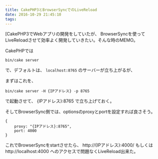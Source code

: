 ```yaml
---
title: CakePHP3とBrowserSyncでのLiveReload
date: 2016-10-29 21:45:10
tags:
---
```


[CakePHP3でWebアプリの開発をしていたが、
BrowserSyncを使ってLiveReloadさせて効率よく開発していきたい。そんな時のMEMO。

CakePHPでは

<pre><code>bin/cake server
</code></pre>

で、デフォルトは、 <code>localhost:8765</code> のサーバーが立ち上がるが、

まずはこれを、

<pre><code>bin/cake server -H {IPアドレス} -p 8765
</code></pre>

で起動させて、 {IPアドレス}:8765 で立ち上げておく。

そしてBrowserSync側では、optionsのproxyとportを設定すれば良さそう。

<pre><code>{
    proxy: "{IPアドレス}:8765",
    port: 4000
}
</code></pre>

これでBrowserSyncをstartさせたら、 
http://{IPアドレス}:4000/ もしくは http://localhost:4000 へのアクセスで問題なくLiveReload出来た。